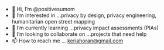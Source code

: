 - 👋 Hi, I’m @positivesumom
- 👀 I’m interested in ...privacy by design, privacy engineering, humanitarian open street mapping
- 🌱 I’m currently learning ...privacy impact assessments (PIAs) 
- 💞️ I’m looking to collaborate on ...projects that need help
- 📫 How to reach me ... keriahoran@gmail.com

<!---
positivesumom/positivesumom is a ✨ special ✨ repository because its `README.md` (this file) appears on your GitHub profile.
You can click the Preview link to take a look at your changes.
--->

